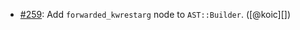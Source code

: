 * [#259](https://github.com/rubocop/rubocop-ast/pull/259): Add `forwarded_kwrestarg` node to `AST::Builder`. ([@koic][])
